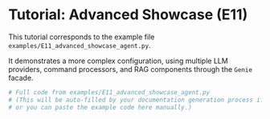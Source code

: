 # Tutorial: Advanced Showcase (E11)

This tutorial corresponds to the example file `examples/E11_advanced_showcase_agent.py`.

It demonstrates a more complex configuration, using multiple LLM providers, command processors, and RAG components through the `Genie` facade.

```python
# Full code from examples/E11_advanced_showcase_agent.py
# (This will be auto-filled by your documentation generation process if configured,
# or you can paste the example code here manually.)
```
